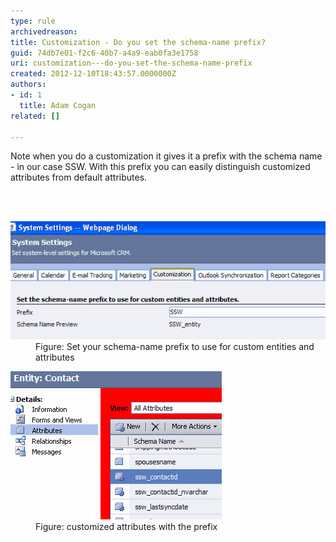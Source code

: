 ```yaml
---
type: rule
archivedreason: 
title: Customization - Do you set the schema-name prefix?
guid: 74db7e01-f2c6-40b7-a4a9-eab0fa3e1758
uri: customization---do-you-set-the-schema-name-prefix
created: 2012-12-10T18:43:57.0000000Z
authors:
- id: 1
  title: Adam Cogan
related: []

---
```



<p>
          Note when you do a customization it gives it a prefix with the schema name - in
          our case SSW. With this prefix you can easily distinguish customized attributes
          from default attributes.
        </p>
<br><excerpt class='endintro'></excerpt><br>
<dl class="image">
          <dt>
            <img alt="Set your schema-name prefix to use for custom entities and attributes" src="CRM_PrefixSetting.jpg" /></dt>
          <dd>
            Figure: Set your schema-name prefix to use for custom entities and attributes</dd>
        </dl>
        <dl class="image">
          <dt>
            <img alt="customized attributes with the prefix" src="CRM_Prefix.jpg" /></dt>
          <dd>
            Figure: customized attributes with the prefix</dd>
        </dl>



